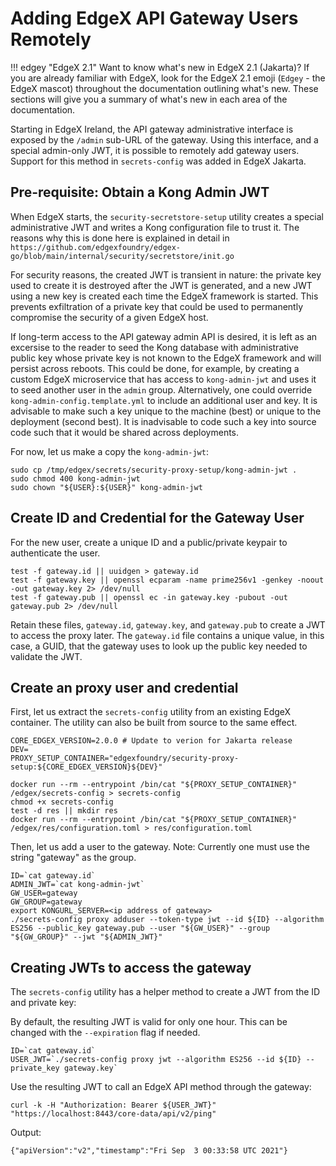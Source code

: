 # Adding EdgeX API Gateway Users Remotely

!!! edgey "EdgeX 2.1"
    Want to know what's new in EdgeX 2.1 (Jakarta)?  If you are already familiar with EdgeX, look for the EdgeX 2.1 emoji (`Edgey` - the EdgeX mascot) throughout the documentation outlining what's new.  These sections will give you a summary of what's new in each area of the documentation.

Starting in EdgeX Ireland, the API gateway administrative interface is exposed by the `/admin` sub-URL of the gateway.
Using this interface, and a special admin-only JWT, it is possible to remotely add gateway users.
Support for this method in `secrets-config` was added in EdgeX Jakarta.

## Pre-requisite: Obtain a Kong Admin JWT

When EdgeX starts, the `security-secretstore-setup` utility creates a special administrative JWT
and writes a Kong configuration file to trust it.
The reasons why this is done here is explained in detail in
`https://github.com/edgexfoundry/edgex-go/blob/main/internal/security/secretstore/init.go`

For security reasons, the created JWT is transient in nature:
the private key used to create it is destroyed after the JWT is generated, 
and a new JWT using a new key is created each time the EdgeX framework is started.
This prevents exfiltration of a private key that could be used
to permanently compromise the security of a given EdgeX host.

If long-term access to the API gateway admin API is desired,
it is left as an excersise to the reader to seed the Kong database with
administrative public key whose private key is not known to the EdgeX framework
and will persist across reboots.
This could be done, for example, by creating a custom EdgeX
microservice that has access to `kong-admin-jwt`
and uses it to seed another user in the `admin` group.
Alternatively, one could override `kong-admin-config.template.yml`
to include an additional user and key.
It is advisable to make such a key unique to the machine (best)
or unique to the deployment (second best).
It is inadvisable to code such a key into source code such
that it would be shared across deployments.

For now, let us make a copy the `kong-admin-jwt`:

```
sudo cp /tmp/edgex/secrets/security-proxy-setup/kong-admin-jwt .
sudo chmod 400 kong-admin-jwt
sudo chown "${USER}:${USER}" kong-admin-jwt
```

## Create ID and Credential for the Gateway User

For the new user, create a unique ID and a public/private keypair to authenticate the user.

```
test -f gateway.id || uuidgen > gateway.id
test -f gateway.key || openssl ecparam -name prime256v1 -genkey -noout -out gateway.key 2> /dev/null
test -f gateway.pub || openssl ec -in gateway.key -pubout -out gateway.pub 2> /dev/null
```

Retain these files, `gateway.id`, `gateway.key`, and `gateway.pub` to create a JWT to access the proxy later.
The `gateway.id` file contains a unique value, in this case, a GUID,
that the gateway uses to look up the public key needed to validate the JWT.


## Create an proxy user and credential

First, let us extract the `secrets-config` utility from an existing EdgeX container.
The utility can also be built from source to the same effect.

```
CORE_EDGEX_VERSION=2.0.0 # Update to verion for Jakarta release
DEV=
PROXY_SETUP_CONTAINER="edgexfoundry/security-proxy-setup:${CORE_EDGEX_VERSION}${DEV}"

docker run --rm --entrypoint /bin/cat "${PROXY_SETUP_CONTAINER}" /edgex/secrets-config > secrets-config
chmod +x secrets-config
test -d res || mkdir res
docker run --rm --entrypoint /bin/cat "${PROXY_SETUP_CONTAINER}" /edgex/res/configuration.toml > res/configuration.toml
```

Then, let us add a user to the gateway.  Note: Currently one must use the string "gateway" as the group.

```
ID=`cat gateway.id`
ADMIN_JWT=`cat kong-admin-jwt`
GW_USER=gateway
GW_GROUP=gateway
export KONGURL_SERVER=<ip address of gateway>
./secrets-config proxy adduser --token-type jwt --id ${ID} --algorithm ES256 --public_key gateway.pub --user "${GW_USER}" --group "${GW_GROUP}" --jwt "${ADMIN_JWT}"
```

## Creating JWTs to access the gateway

The `secrets-config` utility has a helper method to create a JWT from the ID and private key:

By default, the resulting JWT is valid for only one hour.
This can be changed with the `--expiration` flag if needed.

```
ID=`cat gateway.id`
USER_JWT=`./secrets-config proxy jwt --algorithm ES256 --id ${ID} --private_key gateway.key`
```

Use the resulting JWT to call an EdgeX API method through the gateway:

```
curl -k -H "Authorization: Bearer ${USER_JWT}" "https://localhost:8443/core-data/api/v2/ping"
```

Output:
```
{"apiVersion":"v2","timestamp":"Fri Sep  3 00:33:58 UTC 2021"}
```
